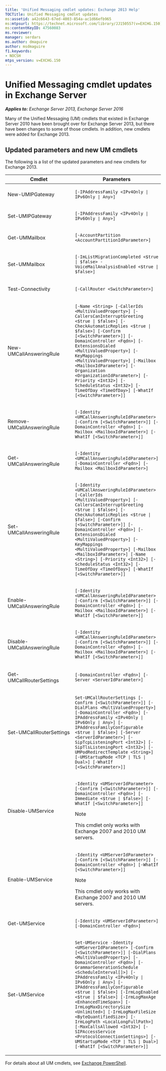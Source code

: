 ```yaml
---
title: 'Unified Messaging cmdlet updates: Exchange 2013 Help'
TOCTitle: Unified Messaging cmdlet updates
ms:assetid: a42c6643-67ed-4003-854a-ac1d66efb965
ms:mtpsurl: https://technet.microsoft.com/library/JJ150557(v=EXCHG.150)
ms:contentKeyID: 47560083
ms.reviewer: 
manager: serdars
ms.author: dmaguire
author: msdmaguire
f1.keywords:
- NOCSH
mtps_version: v=EXCHG.150
---
```


# Unified Messaging cmdlet updates in Exchange Server

_**Applies to:** Exchange Server 2013, Exchange Server 2016_

Many of the Unified Messaging (UM) cmdlets that existed in Exchange Server 2010 have been brought over for Exchange Server 2013, but there have been changes to some of those cmdlets. In addition, new cmdlets were added for Exchange 2013.

## Updated parameters and new UM cmdlets

The following is a list of the updated parameters and new cmdlets for Exchange 2013.

<table>
<colgroup>
<col style="width: 50%" />
<col style="width: 50%" />
</colgroup>
<thead>
<tr class="header">
<th>Cmdlet</th>
<th>Parameters</th>
</tr>
</thead>
<tbody>
<tr class="odd">
<td><p>New-UMIPGateway</p></td>
<td><p><code>[-IPAddressFamily &lt;IPv4Only | IPv6Only | Any&gt;]</code></p></td>
</tr>
<tr class="even">
<td><p>Set-UMIPGateway</p></td>
<td><p><code>[-IPAddressFamily &lt;IPv4Only | IPv6Only | Any&gt;]</code></p></td>
</tr>
<tr class="odd">
<td><p>Get-UMMailbox</p></td>
<td><p><code>[-AccountPartition &lt;AccountPartitionIdParameter&gt;]</code></p></td>
</tr>
<tr class="even">
<td><p>Set-UMMailbox</p></td>
<td><p><code>[-ImListMigrationCompleted &lt;$true | $false&gt; -VoiceMailAnalysisEnabled &lt;$true | $false&gt;]</code></p></td>
</tr>
<tr class="odd">
<td><p>Test-Connectivity</p></td>
<td><p><code>[-CallRouter &lt;SwitchParameter&gt;]</code></p></td>
</tr>
<tr class="even">
<td><p>New-UMCallAnsweringRule</p></td>
<td><p><code>[-Name &lt;String&gt; [-CallerIds &lt;MultiValuedProperty&gt;] [-CallersCanInterruptGreeting &lt;$true | $false&gt;] [-CheckAutomaticReplies &lt;$true | $false&gt;] [-Confirm [&lt;SwitchParameter&gt;]] [-DomainController &lt;Fqdn&gt;] [-ExtensionsDialed &lt;MultiValuedProperty&gt;] [-KeyMappings &lt;MultiValuedProperty&gt;] [-Mailbox &lt;MailboxIdParameter&gt;] [-Organization &lt;OrganizationIdParameter&gt;] [-Priority &lt;Int32&gt;] [-ScheduleStatus &lt;Int32&gt;] [-TimeOfDay &lt;TimeOfDay&gt;] [-WhatIf [&lt;SwitchParameter&gt;]]</code></p></td>
</tr>
<tr class="odd">
<td><p>Remove-UMCallAnsweringRule</p></td>
<td><p><code>[-Identity &lt;UMCallAnsweringRuleIdParameter&gt; [-Confirm [&lt;SwitchParameter&gt;]] [-DomainController &lt;Fqdn&gt;] [-Mailbox &lt;MailboxIdParameter&gt;] [-WhatIf [&lt;SwitchParameter&gt;]]</code></p></td>
</tr>
<tr class="even">
<td><p>Get-UMCallAnsweringRule</p></td>
<td><p><code>[-Identity &lt;UMCallAnsweringRuleIdParameter&gt;] [-DomainController &lt;Fqdn&gt;] [-Mailbox &lt;MailboxIdParameter&gt;]</code></p></td>
</tr>
<tr class="odd">
<td><p>Set-UMCallAnsweringRule</p></td>
<td><p><code>[-Identity &lt;UMCallAnsweringRuleIdParameter&gt; [-CallerIds &lt;MultiValuedProperty&gt;] [-CallersCanInterruptGreeting &lt;$true | $false&gt;] [-CheckAutomaticReplies &lt;$true | $false&gt;] [-Confirm [&lt;SwitchParameter&gt;]] [-DomainController &lt;Fqdn&gt;] [-ExtensionsDialed &lt;MultiValuedProperty&gt;] [-KeyMappings &lt;MultiValuedProperty&gt;] [-Mailbox &lt;MailboxIdParameter&gt;] [-Name &lt;String&gt;] [-Priority &lt;Int32&gt;] [-ScheduleStatus &lt;Int32&gt;] [-TimeOfDay &lt;TimeOfDay&gt;] [-WhatIf [&lt;SwitchParameter&gt;]]</code></p></td>
</tr>
<tr class="even">
<td><p>Enable-UMCallAnsweringRule</p></td>
<td><p><code>[-Identity &lt;UMCallAnsweringRuleIdParameter&gt; [-Confirm [&lt;SwitchParameter&gt;]] [-DomainController &lt;Fqdn&gt;] [-Mailbox &lt;MailboxIdParameter&gt;] [-WhatIf [&lt;SwitchParameter&gt;]]</code></p></td>
</tr>
<tr class="odd">
<td><p>Disable-UMCallAnsweringRule</p></td>
<td><p><code>[-Identity &lt;UMCallAnsweringRuleIdParameter&gt; [-Confirm [&lt;SwitchParameter&gt;]] [-DomainController &lt;Fqdn&gt;] [-Mailbox &lt;MailboxIdParameter&gt;] [-WhatIf [&lt;SwitchParameter&gt;]]</code></p></td>
</tr>
<tr class="even">
<td><p>Get-UMCallRouterSettings</p></td>
<td><p><code>[-DomainController &lt;Fqdn&gt;] [-Server &lt;ServerIdParameter&gt;]</code></p></td>
</tr>
<tr class="odd">
<td><p>Set-UMCallRouterSettings</p></td>
<td><p><code>Set-UMCallRouterSettings [-Confirm [&lt;SwitchParameter&gt;]] [-DialPlans &lt;MultiValuedProperty&gt;] [-DomainController &lt;Fqdn&gt;] [-IPAddressFamily &lt;IPv4Only | IPv6Only | Any&gt;] [-IPAddressFamilyConfigurable &lt;$true | $false&gt;] [-Server &lt;ServerIdParameter&gt;] [-SipTcpListeningPort &lt;Int32&gt;] [-SipTlsListeningPort &lt;Int32&gt;] [-UMPodRedirectTemplate &lt;String&gt;] [-UMStartupMode &lt;TCP | TLS | Dual&gt;] [-WhatIf [&lt;SwitchParameter&gt;]]</code></p></td>
</tr>
<tr class="even">
<td><p>Disable-UMService</p></td>
<td><p><code>-Identity &lt;UMServerIdParameter&gt; [-Confirm [&lt;SwitchParameter&gt;]] [-DomainController &lt;Fqdn&gt;] [-Immediate &lt;$true | $false&gt;] [-WhatIf [&lt;SwitchParameter&gt;]]</code></p>

> [!NOTE]
> This cmdlet only works with Exchange 2007 and 2010 UM servers.

</td>
</tr>
<tr class="odd">
<td><p>Enable-UMService</p></td>
<td><p><code>-Identity &lt;UMServerIdParameter&gt; [-Confirm [&lt;SwitchParameter&gt;]] [-DomainController &lt;Fqdn&gt;] [-WhatIf [&lt;SwitchParameter&gt;]]</code></p>

> [!NOTE]
> This cmdlet only works with Exchange 2007 and 2010 UM servers.

</td>
</tr>
<tr class="even">
<td><p>Get-UMService</p></td>
<td><p><code>[-Identity &lt;UMServerIdParameter&gt;] [-DomainController &lt;Fqdn&gt;]</code></p></td>
</tr>
<tr class="odd">
<td><p>Set-UMService</p></td>
<td><p><code>Set-UMService -Identity &lt;UMServerIdParameter&gt; [-Confirm [&lt;SwitchParameter&gt;]] [-DialPlans &lt;MultiValuedProperty&gt;] [-DomainController &lt;Fqdn&gt;] [-GrammarGenerationSchedule &lt;ScheduleInterval[]&gt;] [-IPAddressFamily &lt;IPv4Only | IPv6Only | Any&gt;] [-IPAddressFamilyConfigurable &lt;$true | $false&gt;] [-IrmLogEnabled &lt;$true | $false&gt;] [-IrmLogMaxAge &lt;EnhancedTimeSpan&gt;] [-IrmLogMaxDirectorySize &lt;Unlimited&gt;] [-IrmLogMaxFileSize &lt;ByteQuantifiedSize&gt;] [-IrmLogPath &lt;LocalLongFullPath&gt;] [-MaxCallsAllowed &lt;Int32&gt;] [-SIPAccessService &lt;ProtocolConnectionSettings&gt;] [-UMStartupMode &lt;TCP | TLS | Dual&gt;] [-WhatIf [&lt;SwitchParameter&gt;]]</code></p></td>
</tr>
</tbody>
</table>

For details about all UM cmdlets, see [Exchange PowerShell](/powershell/exchange/).
